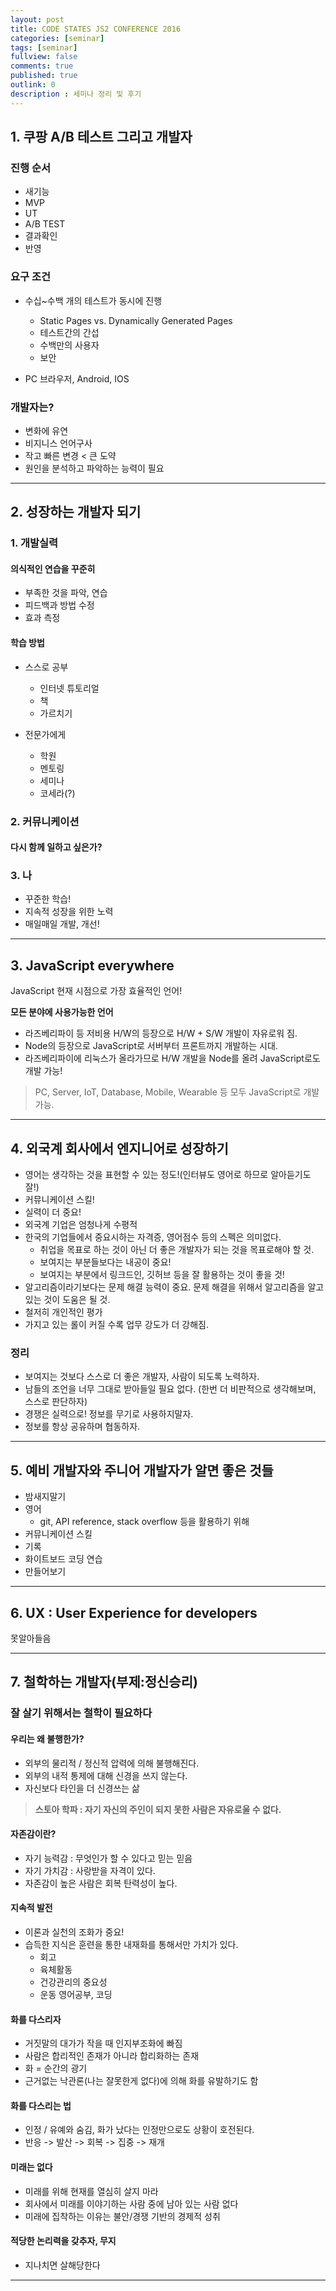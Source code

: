 ```yaml
---
layout: post
title: CODE STATES JS2 CONFERENCE 2016
categories: [seminar]
tags: [seminar]
fullview: false
comments: true
published: true
outlink: 0
description : 세미나 정리 및 후기
---
```


## **1. 쿠팡 A/B 테스트 그리고 개발자**

### 진행 순서

* 새기능
* MVP
* UT
* A/B TEST
* 결과확인
* 반영

### 요구 조건

* 수십~수백 개의 테스트가 동시에 진행
  * Static Pages vs. Dynamically Generated Pages
  * 테스트간의 간섭
  * 수백만의 사용자
  * 보안

* PC 브라우저, Android, IOS

### 개발자는?

* 변화에 유연
* 비지니스 언어구사
* 작고 빠른 변경 < 큰 도약
* 원인을 분석하고 파악하는 능력이 필요

---

## **2. 성장하는 개발자 되기**

### 1. 개발실력

#### 의식적인 연습을 꾸준히

* 부족한 것을 파악, 연습
* 피드백과 방법 수정
* 효과 측정

#### 학습 방법

* 스스로 공부
  * 인터넷 튜토리얼
  * 책
  * 가르치기

* 전문가에게
  * 학원
  * 멘토링
  * 세미나
  * 코세라(?)

### 2. 커뮤니케이션

#### 다시 함께 일하고 싶은가?


### 3. 나

* 꾸준한 학습!
* 지속적 성장을 위한 노력
* 매일매일 개발, 개선!

---

## **3. JavaScript everywhere**

JavaScript 현재 시점으로 가장 효율적인 언어!

**모든 분야에 사용가능한 언어**

* 라즈베리파이 등 저비용 H/W의 등장으로 H/W + S/W 개발이 자유로워 짐.
* Node의 등장으로 JavaScript로 서버부터 프론트까지 개발하는 시대.
* 라즈베리파이에 리눅스가 올라가므로 H/W 개발을 Node를 올려 JavaScript로도 개발 가능!

> PC, Server, IoT, Database, Mobile, Wearable 등 모두 JavaScript로 개발 가능.

---

## **4. 외국계 회사에서 엔지니어로 성장하기**

* 영어는 생각하는 것을 표현할 수 있는 정도!(인터뷰도 영어로 하므로 알아듣기도 잘!)
* 커뮤니케이션 스킬!
* 실력이 더 중요!
* 외국계 기업은 엄청나게 수평적
* 한국의 기업들에서 중요시하는 자격증, 영어점수 등의 스펙은 의미없다. 
  * 취업을 목표로 하는 것이 아닌 더 좋은 개발자가 되는 것을 목표로해야 할 것.
  * 보여지는 부분들보다는 내공이 중요!
  * 보여지는 부분에서 링크드인, 깃허브 등을 잘 활용하는 것이 좋을 것!
* 알고리즘이라기보다는 문제 해결 능력이 중요. 문제 해결을 위해서 알고리즘을 알고 있는 것이 도움은 될 것.
* 철저히 개인적인 평가
* 가지고 있는 롤이 커질 수록 업무 강도가 더 강해짐.

### 정리

* 보여지는 것보다 스스로 더 좋은 개발자, 사람이 되도록 노력하자.
* 남들의 조언을 너무 그대로 받아들일 필요 없다. (한번 더 비판적으로 생각해보며, 스스로 판단하자)
* 경쟁은 실력으로! 정보를 무기로 사용하지말자.
* 정보를 항상 공유하며 협동하자.

---

## **5. 예비 개발자와 주니어 개발자가 알면 좋은 것들**

* 밤새지말기
* 영어
  * git, API reference, stack overflow 등을 활용하기 위해
* 커뮤니케이션 스킬
* 기록
* 화이트보드 코딩 연습
* 만들어보기

---

## **6. UX : User Experience for developers**

못알아들음

---

## **7. 철학하는 개발자(부제:정신승리)**

### **잘 살기 위해서는 철학이 필요하다**

#### 우리는 왜 불행한가?

* 외부의 물리적 / 정신적 압력에 의해 불행해진다.
* 외부의 내적 통제에 대해 신경을 쓰지 않는다.
* 자신보다 타인을 더 신경쓰는 삶

> **스토아 학파 : 자기 자신의 주인이 되지 못한 사람은 자유로울 수 없다.**

#### 자존감이란?

* 자기 능력감 : 무엇인가 할 수 있다고 믿는 믿음
* 자기 가치감 : 사랑받을 자격이 있다.
* 자존감이 높은 사람은 회복 탄력성이 높다.

#### 지속적 발전
* 이론과 실천의 조화가 중요!
* 습득한 지식은 훈련을 통한 내재화를 통해서만 가치가 있다.
  * 회고
  * 육체활동
  * 건강관리의 중요성
  * 운동 영어공부, 코딩

#### 화를 다스리자

* 거짓말의 대가가 작을 때 인지부조화에 빠짐
* 사람은 합리적인 존재가 아니라 합리화하는 존재
* 화 = 순간의 광기
* 근거없는 낙관론(나는 잘못한게 없다)에 의해 화를 유발하기도 함

#### 화를 다스리는 법

* 인정 / 유예와 숨김, 화가 났다는 인정만으로도 상황이 호전된다.
* 반응 -> 발산 -> 회복 -> 집중 -> 재개

#### 미래는 없다

* 미래를 위해 현재를 열심히 살지 마라
* 회사에서 미래를 이야기하는 사람 중에 남아 있는 사람 없다
* 미래에 집착하는 이유는 불안/경쟁 기반의 경제적 성취

#### 적당한 논리력을 갖추자, 무지

* 지나치면 살해당한다

---